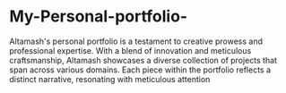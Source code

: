 # My-Personal-portfolio-
Altamash's personal portfolio is a testament to creative prowess and professional expertise. With a blend of innovation and meticulous craftsmanship, Altamash showcases a diverse collection of projects that span across various domains. Each piece within the portfolio reflects a distinct narrative, resonating with meticulous attention 
